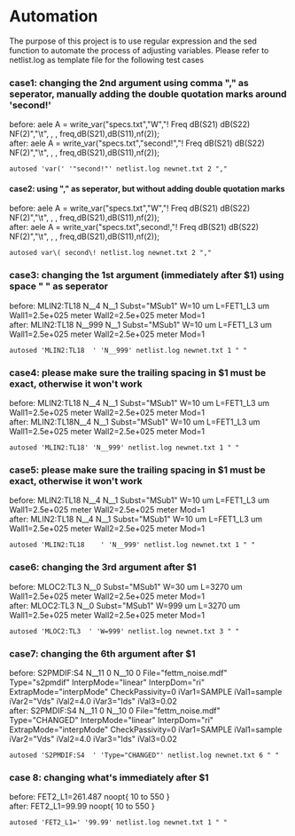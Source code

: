 # Automation
The purpose of this project is to use regular expression and the sed function to automate the process of adjusting variables. Please refer to netlist.log as template file for the following test cases  

### case1: changing the 2nd argument using comma "," as seperator, manually adding the double quotation marks around 'second!'  
before:		aele A = write_var("specs.txt","W","! Freq dB(S21) dB(S22) NF(2)","\t", , , freq,dB(S21),dB(S11),nf(2));<br/>
after: 		aele A = write_var("specs.txt","second!","! Freq dB(S21) dB(S22) NF(2)","\t", , , freq,dB(S21),dB(S11),nf(2));<br/>
```
autosed 'var(' '"second!"' netlist.log newnet.txt 2 ","
```

#### case2: using "," as seperator, but without adding double quotation marks  
before:		aele A = write_var("specs.txt","W","! Freq dB(S21) dB(S22) NF(2)","\t", , , freq,dB(S21),dB(S11),nf(2));<br/>
after: 		aele A = write_var("specs.txt",second!,"! Freq dB(S21) dB(S22) NF(2)","\t", , , freq,dB(S21),dB(S11),nf(2));<br/>
```
autosed var\( second\! netlist.log newnet.txt 2 ","  
```

### case3: changing the 1st argument (immediately after $1) using space " " as seperator
before: 	MLIN2:TL18  N__4 N__1 Subst="MSub1" W=10 um L=FET1_L3 um Wall1=2.5e+025 meter Wall2=2.5e+025 meter Mod=1<br/>
after: 		MLIN2:TL18  N__999 N__1 Subst="MSub1" W=10 um L=FET1_L3 um Wall1=2.5e+025 meter Wall2=2.5e+025 meter Mod=1<br/>
```
autosed 'MLIN2:TL18  ' 'N__999' netlist.log newnet.txt 1 " "
```

### case4: please make sure the trailing spacing in $1 must be exact, otherwise it won't work
before: 	MLIN2:TL18  N__4 N__1 Subst="MSub1" W=10 um L=FET1_L3 um Wall1=2.5e+025 meter Wall2=2.5e+025 meter Mod=1<br/>
after: 		MLIN2:TL18N__4 N__1 Subst="MSub1" W=10 um L=FET1_L3 um Wall1=2.5e+025 meter Wall2=2.5e+025 meter Mod=1<br/>
```
autosed 'MLIN2:TL18' 'N__999' netlist.log newnet.txt 1 " "
```

### case5: please make sure the trailing spacing in $1 must be exact, otherwise it won't work
before: 	MLIN2:TL18  N__4 N__1 Subst="MSub1" W=10 um L=FET1_L3 um Wall1=2.5e+025 meter Wall2=2.5e+025 meter Mod=1<br/>
after: 		MLIN2:TL18  N__4 N__1 Subst="MSub1" W=10 um L=FET1_L3 um Wall1=2.5e+025 meter Wall2=2.5e+025 meter Mod=1<br/>
```
autosed 'MLIN2:TL18    ' 'N__999' netlist.log newnet.txt 1 " "
```

### case6: changing the 3rd argument after $1
before: 	MLOC2:TL3  N__0 Subst="MSub1" W=30 um L=3270 um Wall1=2.5e+025 meter Wall2=2.5e+025 meter Mod=1<br/>
after: 		MLOC2:TL3  N__0 Subst="MSub1" W=999 um L=3270 um Wall1=2.5e+025 meter Wall2=2.5e+025 meter Mod=1<br/>
```
autosed 'MLOC2:TL3  ' 'W=999' netlist.log newnet.txt 3 " "
```

### case7: changing the 6th argument after $1
before: 	S2PMDIF:S4  N__11 0 N__10 0 File="fettm_noise.mdf" Type="s2pmdif" InterpMode="linear" InterpDom="ri" ExtrapMode="interpMode" CheckPassivity=0 iVar1=SAMPLE iVal1=sample iVar2="Vds" iVal2=4.0 iVar3="Ids" iVal3=0.02<br/>
after:  	S2PMDIF:S4  N__11 0 N__10 0 File="fettm_noise.mdf" Type="CHANGED" InterpMode="linear" InterpDom="ri" ExtrapMode="interpMode" CheckPassivity=0 iVar1=SAMPLE iVal1=sample iVar2="Vds" iVal2=4.0 iVar3="Ids" iVal3=0.02<br/>
```
autosed 'S2PMDIF:S4  ' 'Type="CHANGED"' netlist.log newnet.txt 6 " "
```
### case 8: changing what's immediately after $1
before: 	FET2_L1=261.487 noopt{ 10 to 550 }<br/>
after: 		FET2_L1=99.99 noopt{ 10 to 550 }<br/>
```
autosed 'FET2_L1=' '99.99' netlist.log newnet.txt 1 " "
```